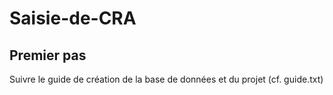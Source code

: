 # Saisie-de-CRA

## Premier pas  
Suivre le guide de création de la base de données et du projet (cf. guide.txt)

